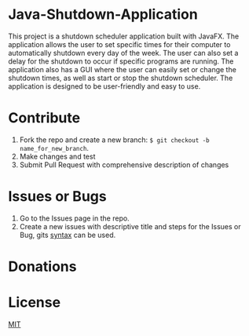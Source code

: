 # Java-Shutdown-Application

This project is a shutdown scheduler application built with JavaFX. The application allows the user to set specific
times for their computer to automatically shutdown every day of the week. The user can also set a delay for the shutdown
to occur if specific programs are running. The application also has a GUI where the user can easily set or change the
shutdown times, as well as start or stop the shutdown scheduler. The application is designed to be user-friendly and
easy to use.

# Contribute

1. Fork the repo and create a new branch: `$ git checkout -b name_for_new_branch`.
2. Make changes and test
3. Submit Pull Request with comprehensive description of changes

# Issues or Bugs

1. Go to the Issues page in the repo.
2. Create a new issues with descriptive title and steps for the Issues or Bug,
   gits [syntax](https://docs.github.com/en/get-started/writing-on-github/getting-started-with-writing-and-formatting-on-github/basic-writing-and-formatting-syntax)
   can be used.

# Donations

# License

[MIT](LICENSE)